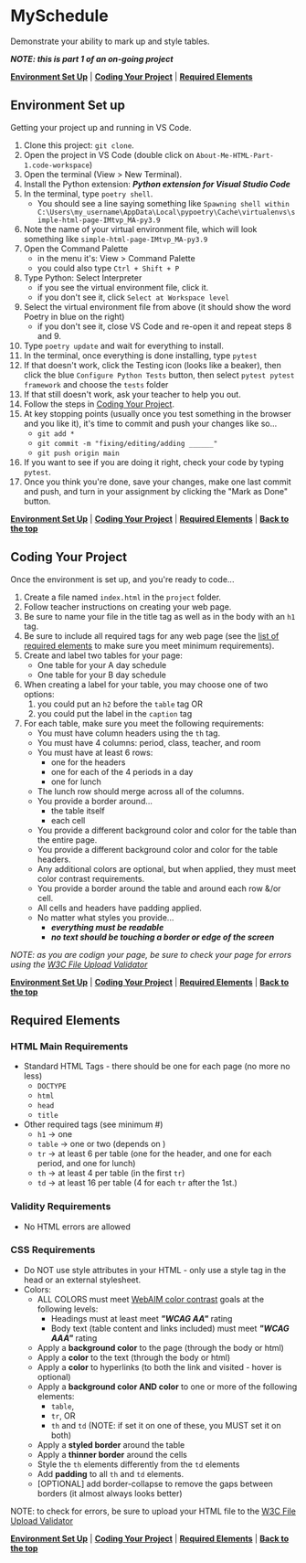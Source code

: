 # MySchedule
Demonstrate your ability to mark up and style tables.

***NOTE: this is part 1 of an on-going project***

**[Environment Set Up](#environment-set-up)** | **[Coding Your Project](#coding-your-project)** | **[Required Elements](#required-elements)**

## Environment Set up 
Getting your project up and running in VS Code.
1. Clone this project: `git clone`.
2. Open the project in VS Code (double click on `About-Me-HTML-Part-1.code-workspace`)
3. Open the terminal (View > New Terminal).
4. Install the Python extension: ***Python extension for Visual Studio Code***
5. In the terminal, type `poetry shell`.
    - You should see a line saying something like `Spawning shell within C:\Users\my_username\AppData\Local\pypoetry\Cache\virtualenvs\simple-html-page-IMtvp_MA-py3.9`
6. Note the name of your virtual environment file, which will look something like `simple-html-page-IMtvp_MA-py3.9`
7. Open the Command Palette 
    - in the menu it's: View > Command Palette
    - you could also type `Ctrl + Shift + P`
8. Type Python: Select Interpreter
    - if you see the virtual environment file, click it.
    - if you don't see it, click `Select at Workspace level`
9. Select the virtual environment file from above (it should show the word Poetry in blue on the right)
    - if you don't see it, close VS Code and re-open it and repeat steps 8 and 9.
10. Type `poetry update` and wait for everything to install.
11. In the terminal, once everything is done installing, type `pytest`
12. If that doesn't work, click the Testing icon (looks like a beaker), then click the blue `Configure Python Tests` button, then select `pytest pytest framework` and choose the `tests` folder
13. If that still doesn't work, ask your teacher to help you out.
14. Follow the steps in [Coding Your Project](#coding-your-project).
15. At key stopping points (usually once you test something in the browser and you like it), it's time to commit and push your changes like so...
    * `git add *`
    * `git commit -m "fixing/editing/adding ______"`
    * `git push origin main`
16. If you want to see if you are doing it right, check your code by typing `pytest`.
17. Once you think you're done, save your changes, make one last commit and push, and turn in your assignment by clicking the "Mark as Done" button.

**[Environment Set Up](#environment-set-up)** | **[Coding Your Project](#coding-your-project)** | **[Required Elements](#required-elements)** | **[Back to the top](#about-me-page-html-part-1-project)**

## Coding Your Project
Once the environment is set up, and you're ready to code...

1. Create a file named `index.html` in the `project` folder.
2. Follow teacher instructions on creating your web page.
3. Be sure to name your file in the title tag as well as in the body with an `h1` tag.
4. Be sure to include all required tags for any web page (see the [list of required elements](#required-elements) to make sure you meet minimum requirements).
5. Create and label two tables for your page:
    * One table for your A day schedule
    * One table for your B day schedule
6. When creating a label for your table, you may choose one of two options:
    1. you could put an `h2` before the `table` tag 
       OR
    2. you could put the label in the `caption` tag
7. For each table, make sure you meet the following requirements:
    * You must have column headers using the `th` tag.
    * You must have 4 columns: period, class, teacher, and room
    * You must have at least 6 rows:
        - one for the headers
        - one for each of the 4 periods in a day
        - one for lunch
    * The lunch row should merge across all of the columns.
    * You provide a border around...
        - the table itself
        - each cell
    * You provide a different background color and color for the table than the entire page.
    * You provide a different background color and color for the table headers.
    * Any additional colors are optional, but when applied, they must meet color contrast requirements.
    * You provide a border around the table and around each row &/or cell.
    * All cells and headers have padding applied.
    * No matter what styles you provide...
        - ***everything must be readable***
        - ***no text should be touching a border or edge of the screen***

*NOTE: as you are codign your page, be sure to check your page for errors using the [W3C File Upload Validator](https://validator.w3.org/#validate_by_upload)*


**[Environment Set Up](#environment-set-up)** | **[Coding Your Project](#coding-your-project)** | **[Required Elements](#required-elements)** | **[Back to the top](#about-me-page-html-part-1-project)**

## Required Elements
### HTML Main Requirements
* Standard HTML Tags - there should be one for each page (no more no less)
    - `DOCTYPE`
    - `html`
    - `head`
    - `title`
* Other required tags (see minimum #)
    - `h1` -> one
    - `table` -> one or two (depends on )
    - `tr`  -> at least 6 per table (one for the header, and one for each period, and one for lunch)
    - `th`  -> at least 4 per table (in the first `tr`)
    - `td` -> at least 16 per table (4 for each `tr` after the 1st.) 

### Validity Requirements
* No HTML errors are allowed

### CSS Requirements
* Do NOT use style attributes in your HTML - only use a style tag in the head or an external stylesheet.
* Colors:
    - ALL COLORS must meet [WebAIM color contrast](https://webaim.org/resources/contrastchecker/) goals at the following levels:
        * Headings must at least meet ***"WCAG AA"*** rating
        * Body text (table content and links included) must meet ***"WCAG AAA"*** rating
    - Apply a **background color** to the page (through the body or html)
    - Apply a **color** to the text (through the body or html)
    - Apply a **color** to hyperlinks (to both the link and visited - hover is optional)
    - Apply a **background color AND color** to one or more of the following elements: 
        * `table`, 
        * `tr`, OR
        * `th` and `td` (NOTE: if set it on one of these, you MUST set it on both)
    - Apply a **styled border** around the table
    - Apply a **thinner border** around the cells
    - Style the `th` elements differently from the `td` elements
    - Add **padding** to all `th` and `td` elements.
    - [OPTIONAL] add border-collapse to remove the gaps between borders (it almost always looks better)

NOTE: to check for errors, be sure to upload your HTML file to the [W3C File Upload Validator](https://validator.w3.org/#validate_by_upload)


**[Environment Set Up](#environment-set-up)** | **[Coding Your Project](#coding-your-project)** | **[Required Elements](#required-elements)** | **[Back to the top](#about-me-page-html-part-1-project)**